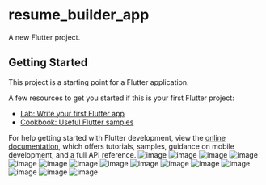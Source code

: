 # resume_builder_app

A new Flutter project.

## Getting Started

This project is a starting point for a Flutter application.

A few resources to get you started if this is your first Flutter project:

- [Lab: Write your first Flutter app](https://docs.flutter.dev/get-started/codelab)
- [Cookbook: Useful Flutter samples](https://docs.flutter.dev/cookbook)

For help getting started with Flutter development, view the
[online documentation](https://docs.flutter.dev/), which offers tutorials,
samples, guidance on mobile development, and a full API reference.
![image](https://user-images.githubusercontent.com/114163927/229427388-34f83765-a59b-400c-a0b3-c627005623cc.png)
![image](https://user-images.githubusercontent.com/114163927/229427481-7f8b706f-79f7-4d86-a806-8084ae53aad9.png)
![image](https://user-images.githubusercontent.com/114163927/229427550-82c461e1-ba92-41d0-9da3-6c91df6b5274.png)
![image](https://user-images.githubusercontent.com/114163927/229427661-b766216c-e8e4-4cfa-bf83-8078da11d1cd.png)
![image](https://user-images.githubusercontent.com/114163927/229427733-b40b1957-a29c-4fb3-96ec-818f0ed345d0.png)
![image](https://user-images.githubusercontent.com/114163927/229427868-7fc27354-4755-4b8c-b026-4f49209dc566.png)
![image](https://user-images.githubusercontent.com/114163927/229428105-84783109-bfb7-40b4-b255-559b59bc0edc.png)
![image](https://user-images.githubusercontent.com/114163927/229428220-6f3ec44f-cd13-43af-b1a1-dd0f159f687c.png)
![image](https://user-images.githubusercontent.com/114163927/229428284-c0c21251-e885-41cb-8e83-196623e5d088.png)
![image](https://user-images.githubusercontent.com/114163927/229428367-8b0b8dbb-7984-4cf8-9385-a8e2615cf2c7.png)
![image](https://user-images.githubusercontent.com/114163927/229428495-54e36852-cb9e-476f-889e-398b713b7516.png)
![image](https://user-images.githubusercontent.com/114163927/229428597-701624b1-bcf6-4b3e-b671-af6258496c99.png)
![image](https://user-images.githubusercontent.com/114163927/229428691-46d9c3dd-8180-4b24-90af-9649146cb28d.png)
![image](https://user-images.githubusercontent.com/114163927/229428806-ff207320-726d-4893-a7ea-b382e474b670.png)
![image](https://user-images.githubusercontent.com/114163927/229428937-e8bdea79-a37f-45b8-bf42-ac554290ce92.png)

